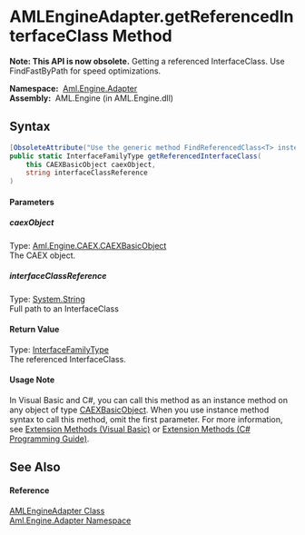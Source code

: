 AMLEngineAdapter.getReferencedInterfaceClass Method
===================================================


**Note: This API is now obsolete.**
Getting a referenced InterfaceClass. Use FindFastByPath for speed optimizations.

  **Namespace:**  [Aml.Engine.Adapter][1]  
  **Assembly:**  AML.Engine (in AML.Engine.dll)

Syntax
------

```csharp
[ObsoleteAttribute("Use the generic method FindReferencedClass<T> instead.")]
public static InterfaceFamilyType getReferencedInterfaceClass(
	this CAEXBasicObject caexObject,
	string interfaceClassReference
)
```

#### Parameters

##### *caexObject*
Type: [Aml.Engine.CAEX.CAEXBasicObject][2]  
The CAEX object.

##### *interfaceClassReference*
Type: [System.String][3]  
Full path to an InterfaceClass

#### Return Value
Type: [InterfaceFamilyType][4]  
 The referenced InterfaceClass. 
#### Usage Note
In Visual Basic and C#, you can call this method as an instance method on any object of type [CAEXBasicObject][2]. When you use instance method syntax to call this method, omit the first parameter. For more information, see [Extension Methods (Visual Basic)][5] or [Extension Methods (C# Programming Guide)][6].

See Also
--------

#### Reference
[AMLEngineAdapter Class][7]  
[Aml.Engine.Adapter Namespace][1]  

[1]: ../README.md
[2]: ../../Aml.Engine.CAEX/CAEXBasicObject/README.md
[3]: https://docs.microsoft.com/dotnet/api/system.string
[4]: ../../Aml.Engine.CAEX/InterfaceFamilyType/README.md
[5]: https://docs.microsoft.com/dotnet/visual-basic/programming-guide/language-features/procedures/extension-methods
[6]: https://docs.microsoft.com/dotnet/csharp/programming-guide/classes-and-structs/extension-methods
[7]: README.md
[8]: https://www.automationml.org
[9]: ../../icons/logoShade.png